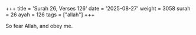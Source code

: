 +++
title = 'Surah 26, Verses 126'
date = '2025-08-27'
weight = 3058
surah = 26
ayah = 126
tags = ["allah"]
+++

So fear Allah, and obey me.